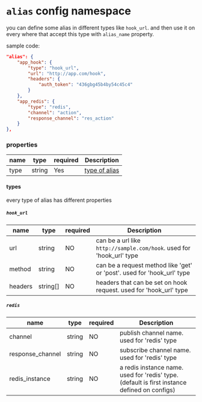 # `alias` config namespace

you can define some alias in different types like `hook_url`. and then use it on every where that accept this type with `alias_name` property.


sample code:
```json
"alias": {
    "app_hook": {
        "type": "hook_url",
        "url": "http://app.com/hook",
        "headers": {
            "auth_token": "436gbg45b4by54c45c4"
        }
    },
    "app_redis": {
        "type": "redis",
        "channel": "action",
        "response_channel": "res_action"
    }
},
```

### properties

| name | type | required | Description |
| ----------- | ----------- |----------- |----------- |
| type | string | Yes | [type of alias](#types) | 



#### types

every type of alias has different properties

##### `hook_url`

| name | type | required | Description |
| ----------- | ----------- |----------- |----------- |
|url| string | NO | can be a url like `http://sample.com/hook`. used for 'hook_url' type|
|method| string | NO | can be a request method like 'get' or 'post'. used for 'hook_url' type|
|headers| string[] | NO | headers that can be set on hook request. used for 'hook_url' type|


##### `redis`

| name | type | required | Description |
| ----------- | ----------- |----------- |----------- |
|channel|string|NO| publish channel name. used for 'redis' type|
|response_channel|string|NO| subscribe channel name. used for 'redis' type|
|redis_instance|string|NO| a redis instance name. used for 'redis' type. (default is first instance defined on configs)|